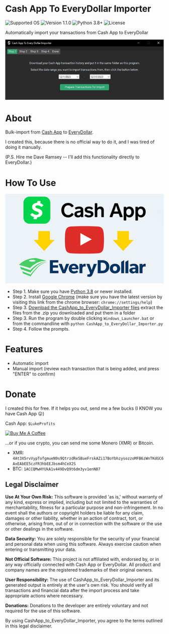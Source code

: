 # Cash App To EveryDollar Importer
![Supported OS](https://img.shields.io/badge/Supported%20OS-Windows-blueviolet.svg)
![Version 1.1.0](https://img.shields.io/badge/Version-1.1.0-blue.svg)
![Python 3.8+](https://img.shields.io/badge/Python-3.8+-brightgreen.svg)
![License](https://img.shields.io/badge/License-MIT-yellow.svg)

Automatically import your transactions from Cash App to EveryDollar 
<p align="center">
  <img src="example.jpg" alt="Cash App To Every Dollar Importer"><br>
</p>


# About
Bulk-import from [Cash App](https://cash.app/) to [EveryDollar](https://www.everydollar.com/app/budget). 

I created this, because there is no official way to do it, and I was tired of doing it manually. 

(P.S. Hire me Dave Ramsey -- I'll add this functionality directly to EveryDollar.)


# How To Use
<a href="https://www.youtube.com/watch?v=OaUM6aWf43E" target="_blank"><img src="thumbnail.jpg" alt="Watch the video"></a>

* Step 1. Make sure you have [Python 3.8](https://www.python.org/downloads/) or newer installed.
* Step 2. Install [Google Chrome](https://www.google.com/chrome/) (make sure you have the latest version by visiting this link from the chrome browser: `chrome://settings/help`)
* Step 3. [Download the CashApp_to_EveryDollar_Importer files](https://github.com/lukeprofits/CashApp_to_EveryDollar_Importer/archive/refs/heads/main.zip) extract the files from the .zip you downloaded and put them in a folder
* Step 3. Run the program by double clicking `Windows_Launcher.bat` or from the commandline with `python CashApp_to_EveryDollar_Importer.py`
* Step 4. Follow the prompts. 

# Features
* Automatic import
* Manual import (review each transaction that is being added, and press "ENTER" to confirm)


# Donate
I created this for free. If it helps you out, send me a few bucks (I KNOW you have Cash App 😛)

Cash App: `$LukeProfits`

<a href="https://www.buymeacoffee.com/lukeprofits" target="_blank">
  <img src="https://cdn.buymeacoffee.com/buttons/v2/default-yellow.png" alt="Buy Me A Coffee" style="height: 60px !important;width: 217px !important;">
</a>

...or if you use crypto, you can send me some Monero (XMR) or Bitcoin. 

- XMR: `4At3X5rvVypTofgmueN9s9QtrzdRe5BueFrskAZi17BoYbhzysozzoMFB6zWnTKdGC6AxEAbEE5czFR3hbEEJbsm4hCeX2S`
- BTC: `1ACCQMwHYUkA1v449DvQ9t6dm3yv1enN87`


## Legal Disclaimer

**Use At Your Own Risk:** This software is provided 'as is,' without warranty of any kind, express or implied, including but not limited to the warranties of merchantability, fitness for a particular purpose and non-infringement. In no event shall the authors or copyright holders be liable for any claim, damages or other liability, whether in an action of contract, tort, or otherwise, arising from, out of or in connection with the software or the use or other dealings in the software.

**Data Security:** You are solely responsible for the security of your financial and personal data when using this software. Always exercise caution when entering or transmitting your data.

**Not Official Software:** This project is not affiliated with, endorsed by, or in any way officially connected with Cash App or EveryDollar. All product and company names are the registered trademarks of their original owners.

**User Responsibility:** The use of CashApp_to_EveryDollar_Importer and its generated output is entirely at the user's own risk. You should verify all transactions and financial data after the import process and take appropriate actions where necessary.

**Donations:** Donations to the developer are entirely voluntary and not required for the use of this software.

By using CashApp_to_EveryDollar_Importer, you agree to the terms outlined in this legal disclaimer.

